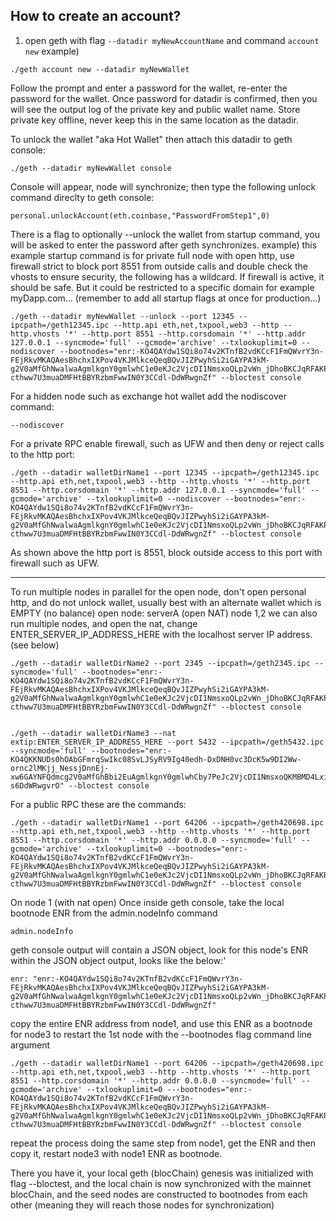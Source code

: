 
## How to create an account? 
1) open geth with flag ```--datadir myNewAccountName``` and command ```account new```
example)
```
./geth account new --datadir myNewWallet
```
Follow the prompt and enter a password for the wallet, re-enter the password for the wallet.
Once password for datadir is confirmed, then you will see the output log of the private key and public wallet name. Store private key offline, never keep this in the same location as the datadir. 

To unlock the wallet "aka Hot Wallet" then attach this datadir to geth console:
```
./geth --datadir myNewWallet console
```
Console will appear, node will synchronize; then type the following unlock command direclty to geth console:
```
personal.unlockAccount(eth.coinbase,"PasswordFromStep1",0)
```

There is a flag to optionally --unlock the wallet from startup command, you will be asked to enter the password after geth synchronizes.
example) this example startup command is for private full node with open http, use firewall strict to block port 8551 from outside calls and double check the vhosts to ensure security, the following has a wildcard. If firewall is active, it should be safe. But it could be restricted to a specific domain for example myDapp.com... (remember to add all startup flags at once for production...)
```
./geth --datadir myNewWallet --unlock --port 12345 --ipcpath=/geth12345.ipc --http.api eth,net,txpool,web3 --http --http.vhosts '*' --http.port 8551 --http.corsdomain '*' --http.addr 127.0.0.1 --syncmode='full' --gcmode='archive' --txlookuplimit=0 --nodiscover --bootnodes="enr:-KO4QAYdw1SQi8o74v2KTnfB2vdKCcF1FmQWvrY3n-FEjRkvMKAQAesBhchxIXPov4VKJMlkceQeqBQvJIZPwyhSi2iGAYPA3kM-g2V0aMfGhNwalwaAgmlkgnY0gmlwhC1e0eKJc2VjcDI1NmsxoQLp2vWn_jDhoBKCJqRFAKPbH4-cthww7U3muaDMFHtBBYRzbmFwwIN0Y3CCdl-DdWRwgnZf" --bloctest console
```

For a hidden node such as exchange hot wallet add the nodiscover command:
```
--nodiscover 
```

For a private RPC enable firewall, such as UFW and then deny or reject calls to the http port:

```
./geth --datadir walletDirName1 --port 12345 --ipcpath=/geth12345.ipc --http.api eth,net,txpool,web3 --http --http.vhosts '*' --http.port 8551 --http.corsdomain '*' --http.addr 127.0.0.1 --syncmode='full' --gcmode='archive' --txlookuplimit=0 --nodiscover --bootnodes="enr:-KO4QAYdw1SQi8o74v2KTnfB2vdKCcF1FmQWvrY3n-FEjRkvMKAQAesBhchxIXPov4VKJMlkceQeqBQvJIZPwyhSi2iGAYPA3kM-g2V0aMfGhNwalwaAgmlkgnY0gmlwhC1e0eKJc2VjcDI1NmsxoQLp2vWn_jDhoBKCJqRFAKPbH4-cthww7U3muaDMFHtBBYRzbmFwwIN0Y3CCdl-DdWRwgnZf" --bloctest console
```
As shown above the http port is 8551, block outside access to this port with firewall such as UFW.

_____________________________________

To run multiple nodes in parallel 
for the open node, don't open personal http, and do not unlock wallet, usually best with an alternate wallet which is EMPTY (no balance)
open node: serverA (open NAT)
node 1,2
we can also run multiple nodes, and open the nat, change ENTER_SERVER_IP_ADDRESS_HERE with the localhost server IP address.(see below)
```
./geth --datadir walletDirName2 --port 2345 --ipcpath=/geth2345.ipc --syncmode='full' --bootnodes="enr:-KO4QAYdw1SQi8o74v2KTnfB2vdKCcF1FmQWvrY3n-FEjRkvMKAQAesBhchxIXPov4VKJMlkceQeqBQvJIZPwyhSi2iGAYPA3kM-g2V0aMfGhNwalwaAgmlkgnY0gmlwhC1e0eKJc2VjcDI1NmsxoQLp2vWn_jDhoBKCJqRFAKPbH4-cthww7U3muaDMFHtBBYRzbmFwwIN0Y3CCdl-DdWRwgnZf" --bloctest console


./geth --datadir walletDirName3 --nat extip:ENTER_SERVER_IP_ADDRESS_HERE --port 5432 --ipcpath=/geth5432.ipc --syncmode='full' --bootnodes="enr:-KO4QKKNUDs0hOAbGFmrqSwIkc08SvLJSyRV9Ig40edh-DxDNH0vc3DcK5w9DI2Ww-ornc2lMKjj_NessjDnnEj-xw6GAYNFQdmcg2V0aMfGhBbi2EuAgmlkgnY0gmlwhCby7PeJc2VjcDI1NmsxoQKMBMD4LxidDE9A5n6d_PwcZFtUThMTdQKa2cvxequHqYRzbmFwwIN0Y3CC-s6DdWRwgvrO" --bloctest console
```

For a public RPC these are the commands:
```
./geth --datadir walletDirName1 --port 64206 --ipcpath=/geth420698.ipc --http.api eth,net,txpool,web3 --http --http.vhosts '*' --http.port 8551 --http.corsdomain '*' --http.addr 0.0.0.0 --syncmode='full' --gcmode='archive' --txlookuplimit=0 --bootnodes="enr:-KO4QAYdw1SQi8o74v2KTnfB2vdKCcF1FmQWvrY3n-FEjRkvMKAQAesBhchxIXPov4VKJMlkceQeqBQvJIZPwyhSi2iGAYPA3kM-g2V0aMfGhNwalwaAgmlkgnY0gmlwhC1e0eKJc2VjcDI1NmsxoQLp2vWn_jDhoBKCJqRFAKPbH4-cthww7U3muaDMFHtBBYRzbmFwwIN0Y3CCdl-DdWRwgnZf" --bloctest console
```

On node 1 (with nat open) 
Once inside geth console, take the local bootnode ENR from the admin.nodeInfo command
```
admin.nodeInfo
```

geth console output will contain a JSON object, look for this node's ENR within the JSON object output, looks like the below:'
```
enr: "enr:-KO4QAYdw1SQi8o74v2KTnfB2vdKCcF1FmQWvrY3n-FEjRkvMKAQAesBhchxIXPov4VKJMlkceQeqBQvJIZPwyhSi2iGAYPA3kM-g2V0aMfGhNwalwaAgmlkgnY0gmlwhC1e0eKJc2VjcDI1NmsxoQLp2vWn_jDhoBKCJqRFAKPbH4-cthww7U3muaDMFHtBBYRzbmFwwIN0Y3CCdl-DdWRwgnZf"
```

copy the entire ENR address from node1, and use this ENR as a bootnode for node3 to restart the 1st node with the --bootnodes flag command line argument
```
./geth --datadir walletDirName1 --port 64206 --ipcpath=/geth420698.ipc --http.api eth,net,txpool,web3 --http --http.vhosts '*' --http.port 8551 --http.corsdomain '*' --http.addr 0.0.0.0 --syncmode='full' --gcmode='archive' --txlookuplimit=0 ---bootnodes="enr:-KO4QAYdw1SQi8o74v2KTnfB2vdKCcF1FmQWvrY3n-FEjRkvMKAQAesBhchxIXPov4VKJMlkceQeqBQvJIZPwyhSi2iGAYPA3kM-g2V0aMfGhNwalwaAgmlkgnY0gmlwhC1e0eKJc2VjcDI1NmsxoQLp2vWn_jDhoBKCJqRFAKPbH4-cthww7U3muaDMFHtBBYRzbmFwwIN0Y3CCdl-DdWRwgnZf" --bloctest console
```

repeat the process doing the same step from node1, get the ENR and then copy it, restart node3 with node1 ENR as bootnode.

There you have it, your local geth (blocChain) genesis was initialized with flag --bloctest, and the local chain is now synchronized with the mainnet blocChain, and the seed nodes are constructed to bootnodes from each other (meaning they will reach those nodes for synchronization)
